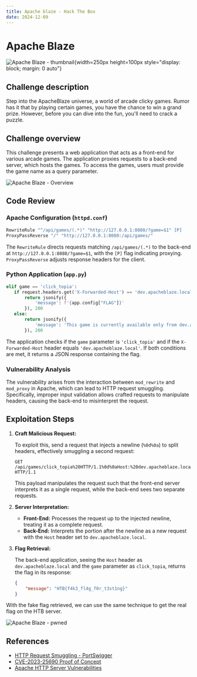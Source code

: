 ```yaml
---
title: Apache blaze - Hack The Box
date: 2024-12-09
---
```


# Apache Blaze

![Apache Blaze - thumbnail](/ctf/hack-the-box/challenges/web/apache-blaze/thumbnail.gif){width=250px height=100px style="display: block; margin: 0 auto"}

## Challenge description

Step into the ApacheBlaze universe, a world of arcade clicky games. Rumor has it that by playing certain games, you have
the chance to win a grand prize. However, before you can dive into the fun, you'll need to crack a puzzle.

## Challenge overview

This challenge presents a web application that acts as a front-end for various arcade games. The application proxies
requests to a back-end server, which hosts the games. To access the games, users must provide the game name as a query
parameter.

![Apache Blaze - Overview](/ctf/hack-the-box/challenges/web/apache-blaze/overview.png)

## Code Review

### Apache Configuration (`httpd.conf`)

  ```apache
  RewriteRule "^/api/games/(.*)" "http://127.0.0.1:8080/?game=$1" [P]
  ProxyPassReverse "/" "http://127.0.0.1:8080:/api/games/"
  ```

The `RewriteRule` directs requests matching `/api/games/(.*)` to the back-end at `http://127.0.0.1:8080/?game=$1`,
with the `[P]` flag indicating proxying. `ProxyPassReverse` adjusts response headers for the client.

### Python Application (`app.py`)

```python
elif game == 'click_topia':
   if request.headers.get('X-Forwarded-Host') == 'dev.apacheblaze.local':
       return jsonify({
           'message': f'{app.config["FLAG"]}'
       }), 200
   else:
       return jsonify({
           'message': 'This game is currently available only from dev.apacheblaze.local.'
       }), 200
```

The application checks if the `game` parameter is `'click_topia'` and if the `X-Forwarded-Host` header equals
`'dev.apacheblaze.local'`. If both conditions are met, it returns a JSON response containing the flag.

### Vulnerability Analysis

The vulnerability arises from the interaction between `mod_rewrite` and `mod_proxy` in Apache, which can lead to HTTP
request smuggling. Specifically, improper input validation allows crafted requests to manipulate headers, causing the
back-end to misinterpret the request.

## Exploitation Steps

1. **Craft Malicious Request:**

   To exploit this, send a request that injects a newline (`%0d%0a`) to split headers, effectively smuggling a second
   request:

   ```
   GET /api/games/click_topia%20HTTP/1.1%0d%0aHost:%20dev.apacheblaze.local%0d%0a%0d%0aGET%20/ HTTP/1.1
   ```

   This payload manipulates the request such that the front-end server interprets it as a single request, while the
   back-end sees two separate requests.

2. **Server Interpretation:**

    - **Front-End:** Processes the request up to the injected newline, treating it as a complete request.
    - **Back-End:** Interprets the portion after the newline as a new request with the `Host` header set to
      `dev.apacheblaze.local`.

3. **Flag Retrieval:**

   The back-end application, seeing the `Host` header as `dev.apacheblaze.local` and the `game` parameter as
   `click_topia`, returns the flag in its response:

   ```json
   {
       "message": "HTB{f4k3_fl4g_f0r_t3st1ng}"
   }
   ```

With the fake flag retrieved, we can use the same technique to get the real flag on the HTB server.

![Apache Blaze - pwned](/ctf/hack-the-box/challenges/web/apache-blaze/pwned.png)

## References

- [HTTP Request Smuggling - PortSwigger](https://portswigger.net/web-security/request-smuggling)
- [CVE-2023-25690 Proof of Concept](https://github.com/dhmosfunk/CVE-2023-25690-POC)
- [Apache HTTP Server Vulnerabilities](https://httpd.apache.org/security/vulnerabilities_24.html)